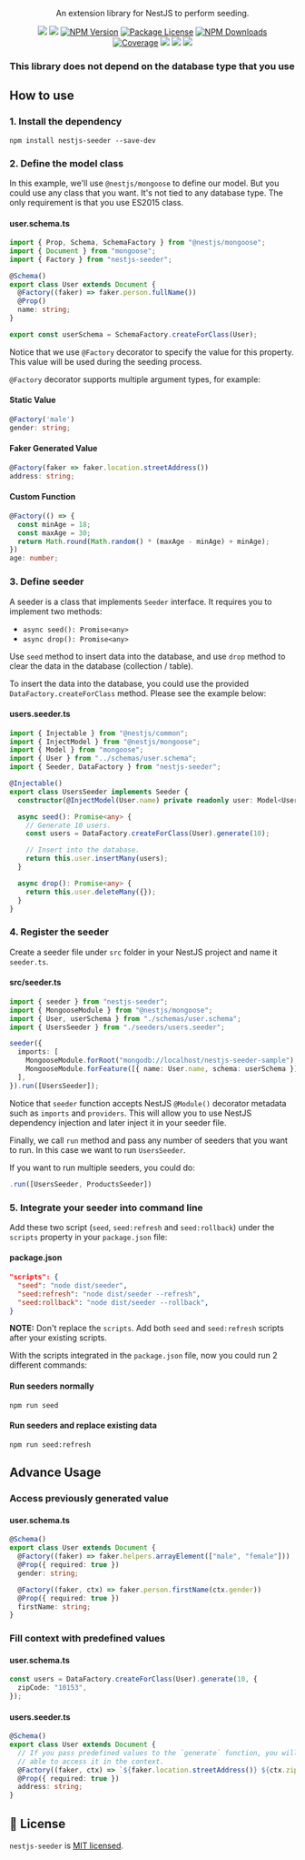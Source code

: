 <p align="center">
An extension library for NestJS to perform seeding.
</p>
<p align="center" style="max-width: 450px; margin: auto;">
<!-- ALL-CONTRIBUTORS-BADGE:START - Do not remove or modify this section -->
   <a href="https://github.com/edwardanthony/nestjs-seeder" title="All Contributors"><img src="https://img.shields.io/badge/all_contributors-3-orange.svg?style=flat-square" /></a>
<!-- ALL-CONTRIBUTORS-BADGE:END -->
   <a href="https://github.com/edwardanthony/nestjs-seeder"><img src="https://img.shields.io/spiget/stars/1000?color=brightgreen&label=Star&logo=github" /></a>
   <a href="https://www.npmjs.com/nestjs-seeder" target="_blank">
   <img src="https://img.shields.io/npm/v/nestjs-seeder" alt="NPM Version" /></a>
   <a href="https://www.npmjs.com/nestjs-seeder" target="_blank">
   <img src="https://img.shields.io/npm/l/nestjs-seeder" alt="Package License" /></a>
   <a href="https://www.npmjs.com/nestjs-seeder" target="_blank">
   <img src="https://img.shields.io/npm/dm/nestjs-seeder" alt="NPM Downloads" /></a>
   <a href="https://github.com/edwardanthony/nestjs-seeder" target="_blank">
   <img src="https://s3.amazonaws.com/assets.coveralls.io/badges/coveralls_95.svg" alt="Coverage" /></a>
   <a href="https://github.com/edwardanthony/nestjs-seeder"><img src="https://img.shields.io/badge/Github%20Page-nestjs.seeder-yellow?style=flat-square&logo=github" /></a>
   <a href="https://github.com/edwardanthony"><img src="https://img.shields.io/badge/Author-Edward%20Anthony-blueviolet?style=flat-square&logo=appveyor" /></a>
   <a href="https://twitter.com/edward_anthony8" target="_blank">
   <img src="https://img.shields.io/twitter/follow/edward_anthony8.svg?style=social&label=Follow"></a>
</p>

### This library does not depend on the database type that you use

## How to use

### 1. Install the dependency

`npm install nestjs-seeder --save-dev`

### 2. Define the model class

In this example, we'll use `@nestjs/mongoose` to define our model. But you could use any class that you want. It's not tied to any database type. The only requirement is that you use ES2015 class.

#### user.schema.ts

```typescript
import { Prop, Schema, SchemaFactory } from "@nestjs/mongoose";
import { Document } from "mongoose";
import { Factory } from "nestjs-seeder";

@Schema()
export class User extends Document {
  @Factory((faker) => faker.person.fullName())
  @Prop()
  name: string;
}

export const userSchema = SchemaFactory.createForClass(User);
```

Notice that we use `@Factory` decorator to specify the value for this property. This value will be used during the seeding process.

`@Factory` decorator supports multiple argument types, for example:

#### Static Value

```typescript
@Factory('male')
gender: string;
```

#### Faker Generated Value

```typescript
@Factory(faker => faker.location.streetAddress())
address: string;
```

#### Custom Function

```typescript
@Factory(() => {
  const minAge = 18;
  const maxAge = 30;
  return Math.round(Math.random() * (maxAge - minAge) + minAge);
})
age: number;
```

### 3. Define seeder

A seeder is a class that implements `Seeder` interface. It requires you to implement two methods:

- `async seed(): Promise<any>`
- `async drop(): Promise<any>`

Use `seed` method to insert data into the database, and use `drop` method to clear the data in the database (collection / table).

To insert the data into the database, you could use the provided `DataFactory.createForClass` method. Please see the example below:

#### users.seeder.ts

```typescript
import { Injectable } from "@nestjs/common";
import { InjectModel } from "@nestjs/mongoose";
import { Model } from "mongoose";
import { User } from "../schemas/user.schema";
import { Seeder, DataFactory } from "nestjs-seeder";

@Injectable()
export class UsersSeeder implements Seeder {
  constructor(@InjectModel(User.name) private readonly user: Model<User>) {}

  async seed(): Promise<any> {
    // Generate 10 users.
    const users = DataFactory.createForClass(User).generate(10);

    // Insert into the database.
    return this.user.insertMany(users);
  }

  async drop(): Promise<any> {
    return this.user.deleteMany({});
  }
}
```

### 4. Register the seeder

Create a seeder file under `src` folder in your NestJS project and name it `seeder.ts`.

#### src/seeder.ts

```typescript
import { seeder } from "nestjs-seeder";
import { MongooseModule } from "@nestjs/mongoose";
import { User, userSchema } from "./schemas/user.schema";
import { UsersSeeder } from "./seeders/users.seeder";

seeder({
  imports: [
    MongooseModule.forRoot("mongodb://localhost/nestjs-seeder-sample"),
    MongooseModule.forFeature([{ name: User.name, schema: userSchema }]),
  ],
}).run([UsersSeeder]);
```

Notice that `seeder` function accepts NestJS `@Module()` decorator metadata such as `imports` and `providers`.
This will allow you to use NestJS dependency injection and later inject it in your seeder file.

Finally, we call `run` method and pass any number of seeders that you want to run. In this case we want to run `UsersSeeder`.

If you want to run multiple seeders, you could do:

```typescript
.run([UsersSeeder, ProductsSeeder])
```

### 5. Integrate your seeder into command line

Add these two script (`seed`, `seed:refresh` and `seed:rollback`) under the `scripts` property in your `package.json` file:

#### package.json

```json
"scripts": {
  "seed": "node dist/seeder",
  "seed:refresh": "node dist/seeder --refresh",
  "seed:rollback": "node dist/seeder --rollback",
}
```

**NOTE:** Don't replace the `scripts`. Add both `seed` and `seed:refresh` scripts after your existing scripts.

With the scripts integrated in the `package.json` file, now you could run 2 different commands:

#### Run seeders normally

`npm run seed`

#### Run seeders and replace existing data

`npm run seed:refresh`

## Advance Usage

### Access previously generated value

#### user.schema.ts

```typescript
@Schema()
export class User extends Document {
  @Factory((faker) => faker.helpers.arrayElement(["male", "female"]))
  @Prop({ required: true })
  gender: string;

  @Factory((faker, ctx) => faker.person.firstName(ctx.gender))
  @Prop({ required: true })
  firstName: string;
}
```

### Fill context with predefined values

#### user.schema.ts

```typescript
const users = DataFactory.createForClass(User).generate(10, {
  zipCode: "10153",
});
```

#### users.seeder.ts

```typescript
@Schema()
export class User extends Document {
  // If you pass predefined values to the `generate` function, you will be
  // able to access it in the context.
  @Factory((faker, ctx) => `${faker.location.streetAddress()} ${ctx.zipCode}`)
  @Prop({ required: true })
  address: string;
}
```

## 📜 License

`nestjs-seeder` is [MIT licensed](LICENSE).
